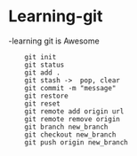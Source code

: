 # Learning-git
-learning git is Awesome
```console
    git init
    git status
    git add .
    git stash ->  pop, clear
    git commit -m "message"
    git restore 
    git reset
    git remote add origin url
    git remote remove origin
    git branch new_branch
    git checkout new_branch
    git push origin new_branch

```